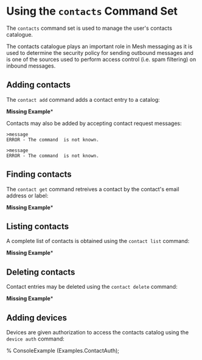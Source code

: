 
# Using the `contacts` Command Set

The `contacts` command set is used to manage the user's contacts catalogue.

The contacts catalogue plays an important role in Mesh messaging as it is used to 
determine the security policy for sending outbound messages and is one of the
sources used to perform access control (i.e. spam filtering) on inbound messages.

## Adding contacts

The `contact add` command adds a contact entry to a catalog:

**Missing Example***

Contacts may also be added by accepting contact request messages:


````
>message 
ERROR - The command  is not known.
````

````
>message 
ERROR - The command  is not known.
````


## Finding contacts

The `contact get` command retreives a contact by the contact's 
email address or label:

**Missing Example***

## Listing contacts

A complete list of contacts is obtained using the  `contact list` command:

**Missing Example***

## Deleting contacts

Contact entries may be deleted using the  `contact delete` command:

**Missing Example***



## Adding devices

Devices are given authorization to access the contacts catalog using the 
 `device auth` command:

 %  ConsoleExample (Examples.ContactAuth);

